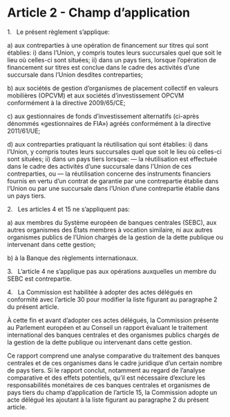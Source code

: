# Article 2 - Champ d’application


1.   Le présent règlement s’applique:

a) aux contreparties à une opération de financement sur titres qui sont établies: i) dans l’Union, y compris toutes leurs succursales quel que soit le lieu où celles-ci sont situées; ii) dans un pays tiers, lorsque l’opération de financement sur titres est conclue dans le cadre des activités d’une succursale dans l’Union desdites contreparties;

b) aux sociétés de gestion d’organismes de placement collectif en valeurs mobilières (OPCVM) et aux sociétés d’investissement OPCVM conformément à la directive 2009/65/CE;

c) aux gestionnaires de fonds d’investissement alternatifs (ci-après dénommés «gestionnaires de FIA») agréés conformément à la directive 2011/61/UE;

d) aux contreparties pratiquant la réutilisation qui sont établies: i) dans l’Union, y compris toutes leurs succursales quel que soit le lieu où celles-ci sont situées; ii) dans un pays tiers lorsque: — la réutilisation est effectuée dans le cadre des activités d’une succursale dans l’Union de ces contreparties, ou — la réutilisation concerne des instruments financiers fournis en vertu d’un contrat de garantie par une contrepartie établie dans l’Union ou par une succursale dans l’Union d’une contrepartie établie dans un pays tiers.

2.   Les articles 4 et 15 ne s’appliquent pas:

a) aux membres du Système européen de banques centrales (SEBC), aux autres organismes des États membres à vocation similaire, ni aux autres organismes publics de l’Union chargés de la gestion de la dette publique ou intervenant dans cette gestion;

b) à la Banque des règlements internationaux.

3.   L’article 4 ne s’applique pas aux opérations auxquelles un membre du SEBC est contrepartie.

4.   La Commission est habilitée à adopter des actes délégués en conformité avec l’article 30 pour modifier la liste figurant au paragraphe 2 du présent article.

À cette fin et avant d’adopter ces actes délégués, la Commission présente au Parlement européen et au Conseil un rapport évaluant le traitement international des banques centrales et des organismes publics chargés de la gestion de la dette publique ou intervenant dans cette gestion.

Ce rapport comprend une analyse comparative du traitement des banques centrales et de ces organismes dans le cadre juridique d’un certain nombre de pays tiers. Si le rapport conclut, notamment au regard de l’analyse comparative et des effets potentiels, qu’il est nécessaire d’exclure les responsabilités monétaires de ces banques centrales et organismes de pays tiers du champ d’application de l’article 15, la Commission adopte un acte délégué les ajoutant à la liste figurant au paragraphe 2 du présent article.
